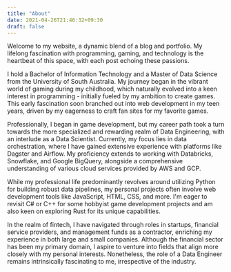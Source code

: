 ```yaml
---
title: "About"
date: 2021-04-26T21:46:32+09:30
draft: false
---
```


Welcome to my website, a dynamic blend of a blog and portfolio. My lifelong fascination with programming, gaming, and technology is the heartbeat of this space, with each post echoing these passions.

I hold a Bachelor of Information Technology and a Master of Data Science from the University of South Australia. My journey began in the vibrant world of gaming during my childhood, which naturally evolved into a keen interest in programming - initially fueled by my ambition to create games. This early fascination soon branched out into web development in my teen years, driven by my eagerness to craft fan sites for my favorite games.

Professionally, I began in game development, but my career path took a turn towards the more specialized and rewarding realm of Data Engineering, with an interlude as a Data Scientist. Currently, my focus lies in data orchestration, where I have gained extensive experience with platforms like Dagster and Airflow. My proficiency extends to working with Databricks, Snowflake, and Google BigQuery, alongside a comprehensive understanding of various cloud services provided by AWS and GCP.

While my professional life predominantly revolves around utilizing Python for building robust data pipelines, my personal projects often involve web development tools like JavaScript, HTML, CSS, and more. I'm eager to revisit C# or C++ for some hobbyist game development projects and am also keen on exploring Rust for its unique capabilities.

In the realm of fintech, I have navigated through roles in startups, financial service providers, and management funds as a contractor, enriching my experience in both large and small companies. Although the financial sector has been my primary domain, I aspire to venture into fields that align more closely with my personal interests. Nonetheless, the role of a Data Engineer remains intrinsically fascinating to me, irrespective of the industry.
